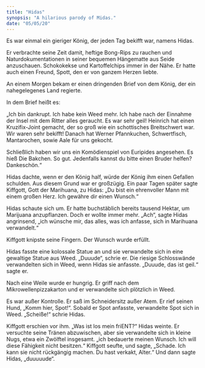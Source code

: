 ```yaml
---
title: "Hidas"
synopsis: "A hilarious parody of Midas."
date: "05/05/20"
---
```


Es war einmal ein gieriger König, der jeden Tag bekifft war, namens Hidas.

Er verbrachte seine Zeit damit, heftige Bong-Rips zu rauchen und Naturdokumentationen in seiner bequemen Hängematte aus Seide anzuschauen. Schokokekse und Kartoffelchips immer in der Nähe. Er hatte auch einen Freund, Spott, den er von ganzem Herzen liebte.

An einem Morgen bekam er einen dringenden Brief von dem König, der ein nahegelegenes Land regierte.

In dem Brief heißt es:

„Ich bin dankrupt. Ich habe kein Weed mehr. Ich habe nach der Einnahme der Insel mit dem Ritter alles geraucht. Es war sehr geil! Heinrich hat einen Kruzifix-Joint gemacht, der so groß wie ein schottisches Breitschwert war. Wir waren sehr bekifft! Danach hat Werner Pfannkuchen, Schwertfisch, Mantarochen, sowie Aale für uns gekocht. 

Schließlich haben wir uns ein Komödienspiel von Euripides angesehen. Es hieß Die Bakchen. So gut. Jedenfalls kannst du bitte einen Bruder helfen?Dankeschön.“

Hidas dachte, wenn er den König half, würde der König ihm einen Gefallen schulden. Aus diesem Grund war er großzügig. Ein paar Tagen später sagte Kiffgott, Gott der Marihuana, zu Hidas: „Du bist ein ehrenvoller Mann mit einem großen Herz. Ich gewähre dir einen Wunsch.“

Hidas schaute sich um. Er hatte buchstäblich bereits tausend Hektar, um Marijuana anzupflanzen. Doch er wollte immer mehr. „Ach“, sagte Hidas angrinsend, „ich wünsche mir, das alles, was ich anfasse, sich in Marihuana verwandelt.“

Kiffgott knipste seine Fingern. Der Wunsch wurde erfüllt.

Hidas fasste eine kolossale Statue an und sie verwandelte sich in eine gewaltige Statue aus Weed. „Duuude“, schrie er. Die riesige Schlosswände verwandelten sich in Weed, wenn Hidas sie anfasste. „Duuude, das ist geil.“ sagte er.

Nach eine Weile wurde er hungrig. Er griff nach dem Mikrowellenpizzakarton und er verwandelte sich plötzlich in Weed.

Es war außer Kontrolle. Er saß im Schneidersitz außer Atem. Er rief seinen Hund, „Komm hier, Spot!“. Sobald er Spot anfasste, verwandelte Spot sich in Weed. „Scheiße!“ schrie Hidas.

Kiffgott erschien vor ihm. „Was ist los mein friENT?“
Hidas weinte. Er versuchte seine Tränen abzuwischen, aber sie verwandelte sich in kleine Nugs, etwa ein Zwölftel insgesamt. „ich bedauerte meinen Wunsch. Ich will diese Fähigkeit nicht besitzen.“ Kiffgott seufte, und sagte, „Schade. Ich kann sie nicht rückgängig machen. Du hast verkakt, Alter.“ Und dann sagte Hidas, „duuuuude“.
